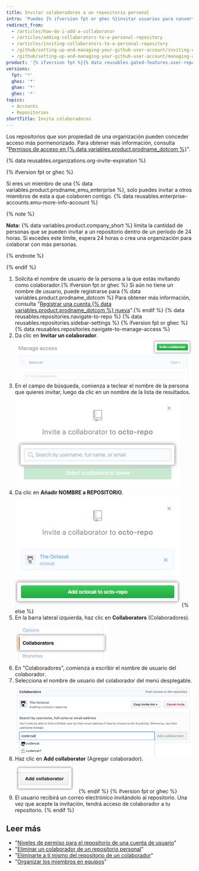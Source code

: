 ```yaml
---
title: Invitar colaboradores a un repositorio personal
intro: 'Puedes {% ifversion fpt or ghec %}invitar usuarios para convertir{% else %}agregar usuarios como{% endif %} colaboradores de tu repositorio personal.'
redirect_from:
  - /articles/how-do-i-add-a-collaborator
  - /articles/adding-collaborators-to-a-personal-repository
  - /articles/inviting-collaborators-to-a-personal-repository
  - /github/setting-up-and-managing-your-github-user-account/inviting-collaborators-to-a-personal-repository
  - /github/setting-up-and-managing-your-github-user-account/managing-access-to-your-personal-repositories/inviting-collaborators-to-a-personal-repository
product: '{% ifversion fpt %}{% data reusables.gated-features.user-repo-collaborators %}{% endif %}'
versions:
  fpt: '*'
  ghes: '*'
  ghae: '*'
  ghec: '*'
topics:
  - Accounts
  - Repositories
shortTitle: Invita colaboradores
---
```


Los repositorios que son propiedad de una organización pueden conceder acceso más pormenorizado. Para obtener más información, consulta "[Permisos de acceso en {% data variables.product.prodname_dotcom %}](/articles/access-permissions-on-github)".

{% data reusables.organizations.org-invite-expiration %}

{% ifversion fpt or ghec %}

Si eres un miembro de una {% data variables.product.prodname_emu_enterprise %}, solo puedes invitar a otros miembros de esta a que colaboren contigo. {% data reusables.enterprise-accounts.emu-more-info-account %}

{% note %}

**Nota:** {% data variables.product.company_short %} limita la cantidad de personas que se pueden invitar a un repositorio dentro de un período de 24 horas. Si excedes este límite, espera 24 horas o crea una organización para colaborar con más personas.

{% endnote %}

{% endif %}

1. Solicita el nombre de usuario de la persona a la que estás invitando como colaborador.{% ifversion fpt or ghec %} Si aún no tiene un nombre de usuario, puede registrarse para {% data variables.product.prodname_dotcom %} Para obtener más información, consulta "[Registrar una cuenta {% data variables.product.prodname_dotcom %} nueva](/articles/signing-up-for-a-new-github-account)".{% endif %}
{% data reusables.repositories.navigate-to-repo %}
{% data reusables.repositories.sidebar-settings %}
{% ifversion fpt or ghec %}
{% data reusables.repositories.navigate-to-manage-access %}
1. Da clic en **Invitar un colaborador**. ![botón de "invitar un colaborador"](/assets/images/help/repository/invite-a-collaborator-button.png)
2. En el campo de búsqueda, comienza a teclear el nombre de la persona que quieres invitar, luego da clic en un nombre de la lista de resultados. ![Campo de búsqueda para teclear el nombre de una persona e invitarla al repositorio](/assets/images/help/repository/manage-access-invite-search-field-user.png)
3. Da clic en **Añadir NOMBRE a REPOSITORIO**. ![Botón para añadir un colaborador](/assets/images/help/repository/add-collaborator-user-repo.png)
{% else %}
5. En la barra lateral izquierda, haz clic en **Collaborators** (Colaboradores). ![Barra lateral de configuraciones del repositorio con Colaboradores resaltados](/assets/images/help/repository/user-account-repo-settings-collaborators.png)
6. En "Colaboradores", comienza a escribir el nombre de usuario del colaborador.
7. Selecciona el nombre de usuario del colaborador del menú desplegable. ![Menú desplegable de la lista de colaboradores](/assets/images/help/repository/repo-settings-collab-autofill.png)
8. Haz clic en **Add collaborator** (Agregar colaborador). ![Botón de "Agregar colaborador"](/assets/images/help/repository/repo-settings-collab-add.png)
{% endif %}
{% ifversion fpt or ghec %}
9. El usuario recibirá un correo electrónico invitándolo al repositorio. Una vez que acepte la invitación, tendrá acceso de colaborador a tu repositorio.
{% endif %}

## Leer más

- "[Niveles de permiso para el repositorio de una cuenta de usuario](/articles/permission-levels-for-a-user-account-repository/#collaborator-access-for-a-repository-owned-by-a-user-account)"
- "[Eliminar un colaborador de un repositorio personal](/articles/removing-a-collaborator-from-a-personal-repository)"
- "[Eliminarte a ti mismo del repositorio de un colaborador](/articles/removing-yourself-from-a-collaborator-s-repository)"
- "[Organizar los miembros en equipos](/organizations/organizing-members-into-teams)"
